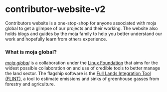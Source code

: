 # contributor-website-v2
Contributors website is a one-stop-shop for anyone associated with moja global to get a glimpse of our projects and their working. The website also holds blogs and guides by the moja family to help you better understand our work and hopefully learn from others experience.

### What is moja global?
[*moja global*](http://moja.global/) is a collaboration under the [Linux Foundation](https://linuxfoundation.org/) that aims for the widest possible collaboration on and use of credible tools to better manage the land sector. The flagship software is the [Full Lands Integration Tool (FLINT)](https://github.com/moja-global/flint), a tool to estimate emissions and sinks of greenhouse gasses from forestry and agriculture.  